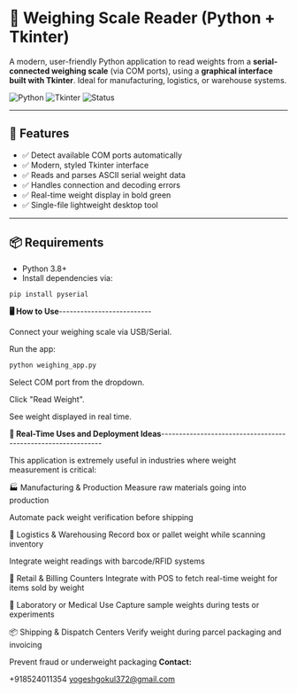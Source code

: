 # 🧪 Weighing Scale Reader (Python + Tkinter)

A modern, user-friendly Python application to read weights from a **serial-connected weighing scale** (via COM ports), using a **graphical interface built with Tkinter**. Ideal for manufacturing, logistics, or warehouse systems.

![Python](https://img.shields.io/badge/Python-3.8%2B-blue)
![Tkinter](https://img.shields.io/badge/GUI-Tkinter-orange)
![Status](https://img.shields.io/badge/Status-Active-brightgreen)

---

## 🚀 Features

- ✅ Detect available COM ports automatically
- ✅ Modern, styled Tkinter interface
- ✅ Reads and parses ASCII serial weight data
- ✅ Handles connection and decoding errors
- ✅ Real-time weight display in bold green
- ✅ Single-file lightweight desktop tool

---

## 📦 Requirements

- Python 3.8+
- Install dependencies via:

```bash
pip install pyserial
```
**🖥️ How to Use**--------------------------

Connect your weighing scale via USB/Serial.

Run the app:
```bash
python weighing_app.py
```
Select COM port from the dropdown.

Click "Read Weight".

See weight displayed in real time.

**🔄 Real-Time Uses and Deployment Ideas**-------------------------------------------------------------

This application is extremely useful in industries where weight measurement is critical:

🏭 Manufacturing & Production
Measure raw materials going into production

Automate pack weight verification before shipping

🚚 Logistics & Warehousing
Record box or pallet weight while scanning inventory

Integrate weight readings with barcode/RFID systems

🛒 Retail & Billing Counters
Integrate with POS to fetch real-time weight for items sold by weight

🧪 Laboratory or Medical Use
Capture sample weights during tests or experiments

📦 Shipping & Dispatch Centers
Verify weight during parcel packaging and invoicing

Prevent fraud or underweight packaging
**Contact:**

+918524011354
yogeshgokul372@gmail.com
